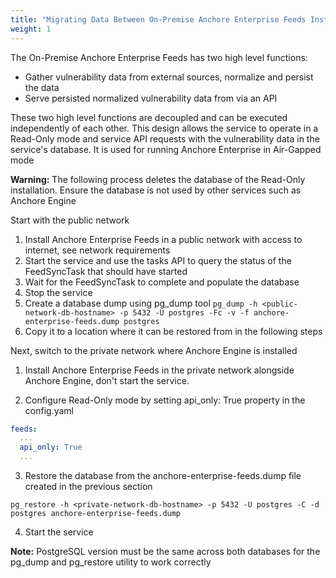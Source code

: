 ```yaml
---
title: "Migrating Data Between On-Premise Anchore Enterprise Feeds Installations"
weight: 1
---
```


The On-Premise Anchore Enterprise Feeds has two high level functions:

- Gather vulnerability data from external sources, normalize and persist the data
- Serve persisted normalized vulnerability data from via an API

These two high level functions are decoupled and can be executed independently of each other. This design allows the service to operate in a Read-Only mode and service API requests with the vulnerability data in the service's database. It is used for running Anchore Enterprise in Air-Gapped mode

**Warning:** The following process deletes the database of the Read-Only installation. Ensure the database is not used by other services such as Anchore Engine

Start with the public network

1. Install Anchore Enterprise Feeds in a public network with access to internet, see network requirements
2. Start the service and use the tasks API to query the status of the FeedSyncTask that should have started
3. Wait for the FeedSyncTask to complete and populate the database
4. Stop the service
5. Create a database dump using pg_dump tool
`pg_dump -h <public-network-db-hostname> -p 5432 -U postgres -Fc -v -f anchore-enterprise-feeds.dump postgres`
6. Copy it to a location where it can be restored from in the following steps

Next, switch to the private network where Anchore Engine is installed

1. Install Anchore Enterprise Feeds in the private network alongside Anchore Engine, don't start the service. 

2. Configure Read-Only mode by setting api_only: True property in the config.yaml 

```YAML
feeds:
  ...
  api_only: True
  ...
```

3. Restore the database from the anchore-enterprise-feeds.dump file created in the previous section

`pg_restore -h <private-network-db-hostname> -p 5432 -U postgres -C -d postgres anchore-enterprise-feeds.dump`

4. Start the service

**Note:** PostgreSQL version must be the same across both databases for the pg_dump and pg_restore utility to work correctly